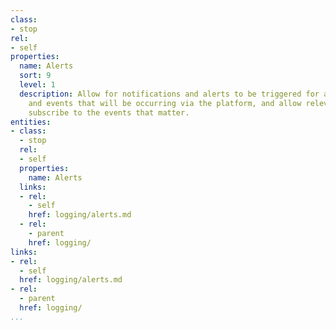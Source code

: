 ```yaml
---
class:
- stop
rel:
- self
properties:
  name: Alerts
  sort: 9
  level: 1
  description: Allow for notifications and alerts to be triggered for all activity
    and events that will be occurring via the platform, and allow relevant users to
    subscribe to the events that matter.
entities:
- class:
  - stop
  rel:
  - self
  properties:
    name: Alerts
  links:
  - rel:
    - self
    href: logging/alerts.md
  - rel:
    - parent
    href: logging/
links:
- rel:
  - self
  href: logging/alerts.md
- rel:
  - parent
  href: logging/
...
```

